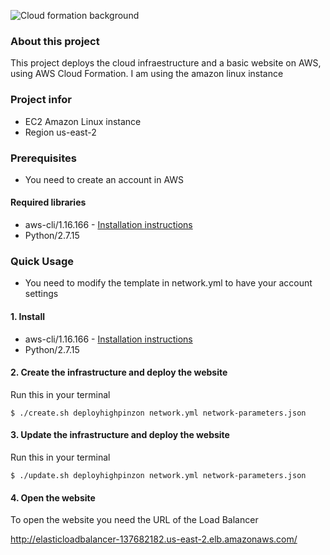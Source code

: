 ![Cloud formation background](https://d1.awsstatic.com/photoheaders/Photo-Header_CloudFormation.901670122179f23c00953e3c71de055cbd5308ad.png)

### About this project

This project deploys the cloud infraestructure and a basic website on AWS, using AWS Cloud Formation. I am using the amazon linux instance

### Project infor
- EC2 Amazon Linux instance
- Region us-east-2

### Prerequisites

- You need to create an account in AWS

#### Required libraries
- aws-cli/1.16.166 - [Installation instructions](https://docs.aws.amazon.com/cli/latest/userguide/cli-chap-install.html)
- Python/2.7.15

### Quick Usage

- You need to modify the template in network.yml to have your account settings

#### 1. Install

- aws-cli/1.16.166 - [Installation instructions](https://docs.aws.amazon.com/cli/latest/userguide/cli-chap-install.html)
- Python/2.7.15

#### 2. Create the infrastructure and deploy the website

Run this in your terminal 

```
$ ./create.sh deployhighpinzon network.yml network-parameters.json
```

#### 3. Update the infrastructure and deploy the website

Run this in your terminal

```
$ ./update.sh deployhighpinzon network.yml network-parameters.json
```

#### 4. Open the website

To open the website you need the URL of the Load Balancer

http://elasticloadbalancer-137682182.us-east-2.elb.amazonaws.com/
